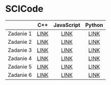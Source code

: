 # SCICode
|           |            C++           |           JavaScript           |           Python           |
|:---------:|:------------------------:|:------------------------------:|:--------------------------:|
| Zadanie 1 | [LINK](cpp/zadanie1.cpp) | [LINK](javascript/zadanie1.js) | [LINK](python/zadanie1.py) |
| Zadanie 2 | [LINK](cpp/zadanie1.cpp) | [LINK](javascript/zadanie2.js) | [LINK](python/zadanie2.py) |
| Zadanie 3 | [LINK](cpp/zadanie1.cpp) | [LINK](javascript/zadanie3.js) | [LINK](python/zadanie3.py) |
| Zadanie 4 | [LINK](cpp/zadanie1.cpp) | [LINK](javascript/zadanie4.js) | [LINK](python/zadanie4.py) |
| Zadanie 5 | [LINK](cpp/zadanie1.cpp) | [LINK](javascript/zadanie5.js) | [LINK](python/zadanie5.py) |
| Zadanie 6 | [LINK](cpp/zadanie1.cpp) | [LINK](javascript/zadanie6.js) | [LINK](python/zadanie6.py) |
